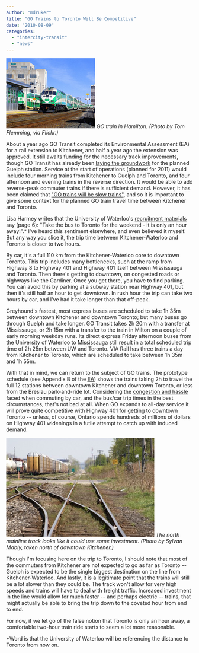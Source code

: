 ```yaml
---
author: "mdruker"
title: "GO Trains to Toronto Will Be Competitive"
date: "2010-08-09"
categories: 
  - "intercity-transit"
  - "news"
---
```


[![](/images/go_train_hamilton.jpg "GO train in Hamilton")](https://www.flickr.com/photos/tomflem/3415637739/)
*GO train in Hamilton. (Photo by Tom Flemming, via Flickr.)*

About a year ago GO Transit completed its Environmental Assessment (EA) for a rail extension to Kitchener, and half a year ago the extension was approved. It still awaits funding for the necessary track improvements, though GO Transit has already been [laying the groundwork](https://news.guelphmercury.com/article/624946 "Guelph Mercury on GO Transit's station plans") for the planned Guelph station. Service at the start of operations (planned for 2011) would include four morning trains from Kitchener to Guelph and Toronto, and four afternoon and evening trains in the reverse direction. It would be able to add reverse-peak commuter trains if there is sufficient demand. However, it has been claimed that ["GO trains will be slow trains"](https://news.therecord.com/News/Local/article/585294 "Jeff Outhit's column in The Record"), and so it is important to give some context for the planned GO train travel time between Kitchener and Toronto.<!--more-->

Lisa Harmey writes that the University of Waterloo's [recruitment materials](https://www.findoutmore.uwaterloo.ca/brochures/2010/International/) say (page 6): "Take the bus to Toronto for the weekend - it is only an hour away!".\* I've heard this sentiment elsewhere, and even believed it myself. But any way you slice it, the trip time between Kitchener-Waterloo and Toronto is closer to two hours.

By car, it's a full 110 km from the Kitchener-Waterloo core to downtown Toronto. This trip includes many bottlenecks, such at the ramp from Highway 8 to Highway 401 and Highway 401 itself between Mississauga and Toronto. Then there's getting to downtown, on congested roads or highways like the Gardiner. Once you get there, you have to find parking. You can avoid this by parking at a subway station near Highway 401, but then it's still half an hour to get downtown. In rush hour the trip can take two hours by car, and I've had it take longer than that off-peak.

Greyhound's fastest, most express buses are scheduled to take 1h 35m between downtown Kitchener and downtown Toronto; but many buses go through Guelph and take longer. GO Transit takes 2h 20m with a transfer at Mississauga, or 2h 15m with a transfer to the train in Milton on a couple of early morning weekday runs. Its direct express Friday afternoon buses from the University of Waterloo to Mississauga still result in a total scheduled trip time of 2h 25m between UW and Toronto. VIA Rail has three trains a day from Kitchener to Toronto, which are scheduled to take between 1h 35m and 1h 55m.

With that in mind, we can return to the subject of GO trains. The prototype schedule (see Appendix B of the [EA](https://www.gotransit.com/public/en/improve/ea_georgetown-kitchener.aspx)) shows the trains taking 2h to travel the full 12 stations between downtown Kitchener and downtown Toronto, or less from the Breslau park-and-ride lot. Considering the [congestion and hassle](https://transit.toronto.on.ca/archives/data/sprawl/sprawl06.htm "Another Jeff Outhit piece in The Record") faced when commuting by car, and the bus/car trip times in the best circumstances, that's not bad at all. When GO expands to all-day service it will prove quite competitive with Highway 401 for getting to downtown Toronto -- unless, of course, Ontario spends hundreds of millions of dollars on Highway 401 widenings in a futile attempt to catch up with induced demand.

[![](/images/north_mainline_tracks_thumb.jpg "North mainline track condition")](/images/north_mainline_tracks.jpg)
*The north mainline track looks like it could use some investment. (Photo by Sylvan Mably, taken north of downtown Kitchener.)*

Though I'm focusing here on the trip to Toronto, I should note that most of the commuters from Kitchener are not expected to go as far as Toronto -- Guelph is expected to be the single biggest destination on the line from Kitchener-Waterloo. And lastly, it is a legitimate point that the trains will still be a lot slower than they could be. The track won't allow for very high speeds and trains will have to deal with freight traffic. Increased investment in the line would allow for much faster -- and perhaps electric -- trains, that might actually be able to bring the trip down to the coveted hour from end to end.

For now, if we let go of the false notion that Toronto is only an hour away, a comfortable two-hour train ride starts to seem a lot more reasonable.

\*Word is that the University of Waterloo will be referencing the distance to Toronto from now on.
